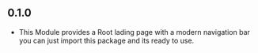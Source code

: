 ## 0.1.0

* This Module provides a Root lading page with a modern navigation bar you can just import this package and its ready to use.
